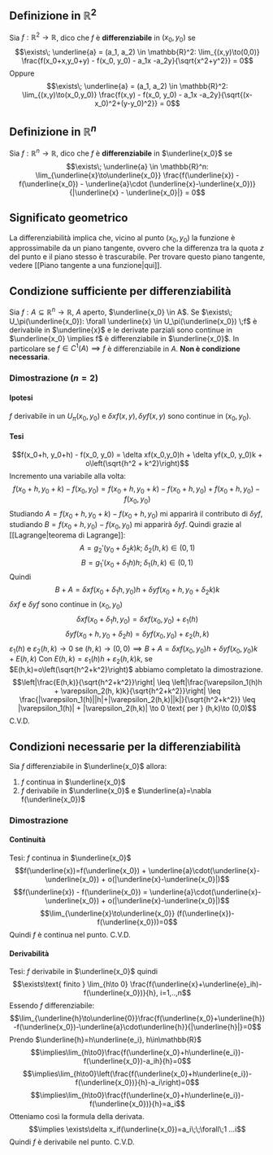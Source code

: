 ## Definizione in $\mathbb{R}^2$
Sia $f: \mathbb{R}^2 \to \mathbb{R}$, dico che $f$ è **differenziabile** in $(x_0, y_0)$ se
$$\exists\; \underline{a} = (a_1, a_2) \in \mathbb{R}^2: \lim_{(x,y)\to(0,0)} \frac{f(x_0+x,y_0+y) - f(x_0, y_0) - a_1x -a_2y}{\sqrt{x^2+y^2}} = 0$$
Oppure
$$\exists\; \underline{a} = (a_1, a_2) \in \mathbb{R}^2: \lim_{(x,y)\to(x_0,y_0)} \frac{f(x,y) - f(x_0, y_0) - a_1x -a_2y}{\sqrt{(x-x_0)^2+(y-y_0)^2}} = 0$$
## Definizione in $\mathbb{R}^n$
Sia $f: \mathbb{R}^n \to \mathbb{R}$, dico che $f$ è **differenziabile** in $\underline{x_0}$ se
$$\exists\; \underline{a} \in \mathbb{R}^n: \lim_{\underline{x}\to\underline{x_0}} \frac{f(\underline{x}) - f(\underline{x_0}) - \underline{a}\cdot (\underline{x}-\underline{x_0})}{|\underline{x} - \underline{x_0}|} = 0$$
## Significato geometrico
La differenziabilità implica che, vicino al punto $(x_0, y_0)$ la funzione è approssimabile da un piano tangente, ovvero che la differenza tra la quota $z$ del punto e il piano stesso è trascurabile.
Per trovare questo piano tangente, vedere [[Piano tangente a una funzione|qui]].

## Condizione sufficiente per differenziabilità
Sia $f: A \subseteq \mathbb{R}^n \to \mathbb{R}$, $A$ aperto, $\underline{x_0} \in A$.
Se $\exists\; U_\pi(\underline{x_0}): \forall \underline{x} \in U_\pi(\underline{x_0}) \;f$ è derivabile in $\underline{x}$ e le derivate parziali sono continue in $\underline{x_0} \implies f$ è differenziabile in $\underline{x_0}$.
In particolare se $f \in C^1(A) \implies f$ è differenziabile in $A$.
**Non è condizione necessaria**.

### Dimostrazione ($n = 2$)

#### Ipotesi
$f$ derivabile in un $U_\pi (x_0, y_0)$ e $\delta xf(x,y),\delta yf(x,y)$ sono continue in $(x_0, y_0)$.
#### Tesi
$$f(x_0+h, y_0+h) - f(x_0, y_0) = \delta xf(x_0,y_0)h + \delta yf(x_0, y_0)k + o\left(\sqrt{h^2 + k^2}\right)$$
Incremento una variabile alla volta:
$$f(x_0+h, y_0+k) - f(x_0, y_0) = f(x_0+h, y_0+k) - f(x_0+h, y_0) + f(x_0+h, y_0) - f(x_0, y_0)$$
Studiando $A = f(x_0+h, y_0+k) - f(x_0+h, y_0)$ mi apparirà il contributo di $\delta yf$, studiando $B = f(x_0+h, y_0) - f(x_0, y_0)$ mi apparirà $\delta yf$.
Quindi grazie al [[Lagrange|teorema di Lagrange]]:
$$A = g_2'(y_0 + \delta_2k)k; \;\delta_2(h, k)\in(0,1)$$
$$B = g_1'(x_0 + \delta_1h)h; \;\delta_1(h, k)\in(0,1)$$
Quindi
$$B + A = \delta xf(x_0+\delta_1h, y_0)h + \delta yf(x_0+h, y_0+\delta_2k)k$$
$\delta xf$ e $\delta yf$ sono continue in $(x_0, y_0)$
$$\delta xf(x_0+\delta_1h,y_0) = \delta xf(x_0, y_0) + \varepsilon_1(h)$$
$$\delta yf(x_0+h,y_0+\delta_2h) = \delta yf(x_0, y_0) + \varepsilon_2(h,k)$$
$\varepsilon_1(h)$ e $\varepsilon_2(h,k) \to 0$ se $(h,k)\to(0,0) \implies B + A = \delta xf(x_0,y_0)h + \delta yf(x_0,y_0)k + E(h,k)$
Con $E(h,k) = \varepsilon_1(h)h + \varepsilon_2(h, k)k$, se $E(h,k)=o\left(\sqrt{h^2+k^2}\right)$ abbiamo completato la dimostrazione.
$$\left|\frac{E(h,k)}{\sqrt{h^2+k^2}}\right| \leq \left|\frac{\varepsilon_1(h)h + \varepsilon_2(h, k)k}{\sqrt{h^2+k^2}}\right| \leq \frac{|\varepsilon_1(h)||h|+|\varepsilon_2(h,k)||k|}{\sqrt{h^2+k^2}} \leq |\varepsilon_1(h)| + |\varepsilon_2(h,k)| \to 0 \text{ per } (h,k)\to (0,0)$$
C.V.D.

## Condizioni necessarie per la differenziabilità
Sia $f$ differenziabile in $\underline{x_0}$ allora:
1. $f$ continua in $\underline{x_0}$
2. $f$ derivabile in $\underline{x_0}$ e $\underline{a}=\nabla f(\underline{x_0})$
### Dimostrazione
#### Continuità
Tesi: $f$ continua in $\underline{x_0}$
$$f(\underline{x})=f(\underline{x_0}) + \underline{a}\cdot(\underline{x}-\underline{x_0}) + o(|\underline{x}-\underline{x_0}|)$$
$$f(\underline{x}) - f(\underline{x_0}) = \underline{a}\cdot(\underline{x}-\underline{x_0}) + o(|\underline{x}-\underline{x_0}|)$$
$$\lim_{\underline{x}\to\underline{x_0}} (f(\underline{x})-f(\underline{x_0}))=0$$
Quindi $f$ è continua nel punto.
C.V.D.
#### Derivabilità
Tesi: $f$ derivabile in $\underline{x_0}$ quindi
$$\exists\text{ finito } \lim_{h\to 0} \frac{f(\underline{x}+\underline{e}_ih)-f(\underline{x_0})}{h}, i=1,..,n$$
Essendo $f$ differenziabile:
$$\lim_{\underline{h}\to\underline{0}}\frac{f(\underline{x_0}+\underline{h})-f(\underline{x_0})-\underline{a}\cdot\underline{h}}{|\underline{h}|}=0$$
Prendo $\underline{h}=h\underline{e_i}, h\in\mathbb{R}$
$$\implies\lim_{h\to0}\frac{f(\underline{x_0}+h\underline{e_i})-f(\underline{x_0})-a_ih}{h}=0$$
$$\implies\lim_{h\to0}\left(\frac{f(\underline{x_0}+h\underline{e_i})-f(\underline{x_0})}{h}-a_i\right)=0$$
$$\implies\lim_{h\to0}\frac{f(\underline{x_0}+h\underline{e_i})-f(\underline{x_0})}{h}=a_i$$
Otteniamo così la formula della derivata.
$$\implies \exists\delta x_if(\underline{x_0})=a_i\;\;\forall\;1 ...i$$
Quindi $f$ è derivabile nel punto.
C.V.D.